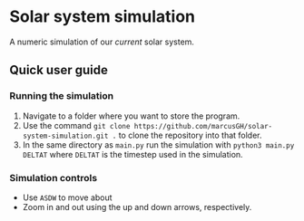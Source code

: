 # Solar system simulation

A numeric simulation of our _current_ solar system.


## Quick user guide

### Running the simulation

1. Navigate to a folder where you want to store the program. 
2. Use the command ```git clone https://github.com/marcusGH/solar-system-simulation.git .``` to clone the repository into that folder.
3. In the same directory as ```main.py``` run the simulation with ```python3 main.py DELTAT``` where ```DELTAT``` is the timestep used in the simulation.

### Simulation controls

- Use ```ASDW``` to move about
- Zoom in and out using the up and down arrows, respectively.
